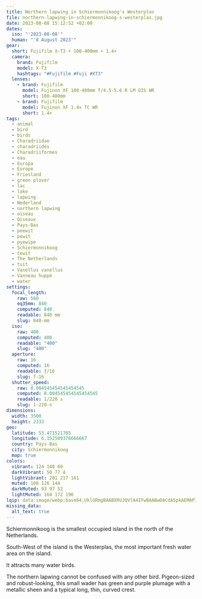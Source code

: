 ```yaml
---
title: Northern lapwing in Schiermonnikoog's Westerplas
file: northern-lapwing-in-schiermonnikoog-s-westerplas.jpg
date: 2023-08-08 15:12:52 +02:00
dates:
  iso: "'2023-08-08'"
  human: "'8 August 2023'"
gear:
  short: Fujifilm X-T3 + 100-400mm + 1.4×
  camera:
    brand: Fujifilm
    model: X-T3
    hashtags: "#Fujifilm #Fuji #XT3"
  lenses:
    - brand: Fujifilm
      model: Fujinon XF 100-400mm f/4.5-5.6 R LM OIS WR
      short: 100-400mm
    - brand: Fujifilm
      model: Fujinon XF 1.4× TC WR
      short: 1.4×
tags:
  - animal
  - bird
  - birds
  - Charadriidae
  - charadriidés
  - Charadriiformes
  - eau
  - Europa
  - Europe
  - Friesland
  - green plover
  - lac
  - lake
  - lapwing
  - Nederland
  - northern lapwing
  - oiseau
  - Oiseaux
  - Pays-Bas
  - peewit
  - pewit
  - pyewipe
  - Schiermonnikoog
  - tewit
  - The Netherlands
  - tuit
  - Vanellus vanellus
  - Vanneau huppé
  - water
settings:
  focal_length:
    raw: 560
    eq35mm: 840
    computed: 840
    readable: 840 mm
    slug: 840-mm
  iso:
    raw: 400
    computed: 400
    readable: "400"
    slug: "400"
  aperture:
    raw: 16
    computed: 16
    readable: ƒ/16
    slug: f-16
  shutter_speed:
    raw: 0.004545454545454545
    computed: 0.004545454545454545
    readable: 1/220 s
    slug: 1-220-s
dimensions:
  width: 3500
  height: 2333
geo:
  latitude: 53.471521705
  longitude: 6.152509376666667
  country: Pays-Bas
  city: Schiermonnikoog
  map: true
colors:
  vibrant: 124 148 60
  darkVibrant: 50 77 4
  lightVibrant: 201 217 161
  muted: 108 126 144
  darkMuted: 93 97 52
  lightMuted: 164 172 196
lqip: data:image/webp;base64,UklGRmgBAABXRUJQVlA4IFwBAABwDACdASpkAEMAP3Gsxlw0riemK/na6pAuCWNr3LAN3s/xa+RGFGKNrecIymAhMKVxis8D0q4OBT3W6Bx6TTWjJHwc7oM1U5stlAf6OQjl+p0YDiX2KR7SJDzJDLAG2uTjI29B5qHFpYhm04AA0uDmHb5LJuoRGBchO3uFqsCWu7SvlV0Gd0+tAm+lZkwLuAKRA1xy/JxLyTlJ9chEA3Edh/++MP+uDCF1rMD7bxCCyU2PSilirAL7TEDMzSXkYim/DFOCR3e4CP6kOU/u+4lud9wPCQ2C5e+EfRDO/MOBzdY+6rVOGbYbH1vdV06ACcnr4vehxyFwQX9r/l5/YyQW6Sj85giaYXOMIjFcWYakiOSepborwMFAA4z6mA8SKEXVZhEcBRGMYEt9m8YfVIQwRJeor4AOl7S8F9HhQyXpTYQ5JWCqaKHVYsxzG5gdiJxLLvJx7xGgFncKAAA=
missing_data:
  alt_text: true
---
```


Schiermonnikoog is the smallest occupied island in the north of the Netherlands.

South-West of the island is the Westerplas, the most important fresh water area on the island.

It attracts many water birds.

The northern lapwing cannot be confused with any other bird. Pigeon-sized and robust-looking, this small wader has green and purple plumage with a metallic sheen and a typical long, thin, curved crest.
